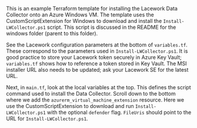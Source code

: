 This is an example Terraform template for installing the Lacework Data Collector onto an Azure Windows VM.  The template uses the CustomScriptExtension for Windows to download and install the `Install-LWCollector.ps1` script.  This script is discussed in the README for the windows folder (parent to this folder).

See the Lacework configuration parameters at the bottom of `variables.tf`.  These correspond to the parameters used in `Install-LWCollector.ps1`.  It is good practice to store your Lacework token securely in Azure Key Vault; `variables.tf` shows how to reference a token stored in Key Vault.  The MSI installer URL also needs to be updated; ask your Lacework SE for the latest URL.

Next, in `main.tf`, look at the local variables at the top.  This defines the script command used to install the Data Collector.  Scroll down to the bottom where we add the `azurerm_virtual_machine_extension` resource.  Here we use the CustomScriptExtension to download and run `Install-LWCollector.ps1` with the optional `defender` flag.  `FileUris` should point to the URL for `Install-LWCollector.ps1`.
